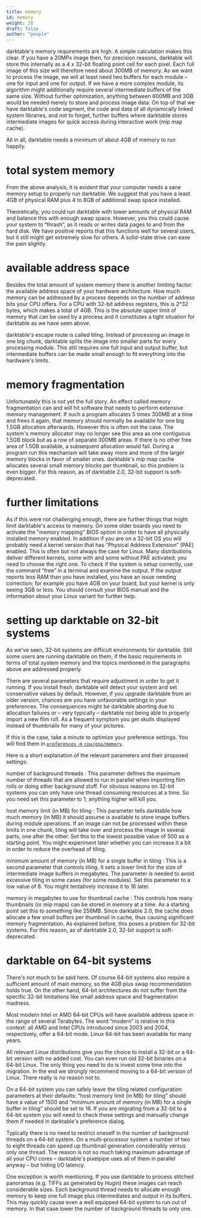 ```yaml
---
title: memory
id: memory
weight: 20
draft: false
author: "people"
---
```


darktable's memory requirements are high. A simple calculation makes this clear. If you have a 20MPx image then, for precision reasons, darktable will store this internally as a 4 x 32-bit floating point cell for each pixel. Each full image of this size will therefore need about 300MB of memory. As we want to process the image, we will at least need two buffers for each module  – one for input and one for output. If we have a more complex module, its algorithm might additionally require several intermediate buffers of the same size. Without further optimization, anything between 600MB and 3GB would be needed merely to store and process image data. On top of that we have darktable's code segment, the code and data of all dynamically linked system libraries, and not to forget, further buffers where darktable stores intermediate images for quick access during interactive work (mip map cache). 

All in all, darktable needs a minimum of about 4GB of memory to run happily.

# total system memory

From the above analysis, it is evident that your computer needs a sane memory setup to properly run darktable. We suggest that you have a least 4GB of physical RAM plus 4 to 8GB of additional swap space installed. 

Theoretically, you could run darktable with lower amounts of physical RAM and balance this with enough swap space. However, you this could cause your system to “thrash”, as it reads or writes data pages to and from the hard disk. We have positive reports that this functions well for several users, but it still might get extremely slow for others. A solid-state drive can ease the pain slightly.

# available address space

Besides the total amount of system memory there is another limiting factor: the available address space of your hardware architecture. How much memory can be addressed by a process depends on the number of address bits your CPU offers. For a CPU with 32-bit address registers, this is 2^32 bytes, which makes a total of 4GB. This is the absolute upper limit of memory that can be used by a process and it constitutes a tight situation for darktable as we have seen above.

darktable's escape route is called tiling. Instead of processing an image in one big chunk, darktable splits the image into smaller parts for every processing module. This still requires one full input and output buffer, but intermediate buffers can be made small enough to fit everything into the hardware's limits.

# memory fragmentation

Unfortunately this is not yet the full story. An effect called memory fragmentation can and will hit software that needs to perform extensive memory management. If such a program allocates 5 times 300MB at a time and frees it again, that memory should normally be available for one big 1.5GB allocation afterwards. However this is often not the case. The system's memory allocator may no longer see this area as one contiguous 1.5GB block but as a row of separate 300MB areas. If there is no other free area of 1.5GB available, a subsequent allocation would fail. During a program run this mechanism will take away more and more of the larger memory blocks in favor of smaller ones. darktable's mip map cache allocates several small memory blocks per thumbnail, so this problem is even bigger. For this reason, as of darktable 2.0, 32-bit support is soft-deprecated.

# further limitations

As if this were not challenging enough, there are further things that might limit darktable's access to memory. On some older boards you need to activate the "memory mapping" BIOS option in order to have all physically installed memory enabled. In addition if you are on a 32-bit OS you will probably need a kernel version that has “Physical Address Extension” (PAE) enabled. This is often but not always the case for Linux. Many distributions deliver different kernels, some with and some without PAE activated; you need to choose the right one. To check if the system is setup correctly, use the command “free” in a terminal and examine the output. If the output reports less RAM than you have installed, you have an issue needing correction; for example you have 4GB on your board, but your kernel is only seeing 3GB or less. You should consult your BIOS manual and the information about your Linux variant for further help.

# setting up darktable on 32-bit systems

As we've seen, 32-bit systems are difficult environments for darktable. Still some users are running darktable on them, if the basic requirements in terms of total system memory and the topics mentioned in the paragraphs above are addressed properly.

There are several parameters that require adjustment in order to get it running. If you install fresh, darktable will detect your system and set conservative values by default. However, if you upgrade darktable from an older version, chances are you have unfavorable settings in your preferences. The consequences might be darktable aborting due to allocation failures or – very typically – darktable not being able to properly import a new film roll. As a frequent symptom you get skulls displayed instead of thumbnails for many of your pictures.

If this is the case, take a minute to optimize your preference settings. You will find them in [`preferences` -> `cpu/gpu/memory`](../preferences-settings/cpu-gpu-memory.md). 

Here is a short explanation of the relevant parameters and their proposed settings:

number of background threads
: This parameter defines the maximum number of threads that are allowed to run in parallel when importing film rolls or doing other background stuff. For obvious reasons on 32-bit systems you can only have one thread consuming resources at a time. So you need set this parameter to 1; anything higher will kill you.

host memory limit (in MB) for tiling
: This parameter tells darktable how much memory (in MB) it should assume is available to store image buffers during module operations. If an image can not be processed within these limits in one chunk, tiling will take over and process the image in several parts, one after the other. Set this to the lowest possible value of 500 as a starting point. You might experiment later whether you can increase it a bit in order to reduce the overhead of tiling.

minimum amount of memory (in MB) for a single buffer in tiling
: This is a second parameter that controls tiling. It sets a lower limit for the size of intermediate image buffers in megabytes. The parameter is needed to avoid excessive tiling in some cases (for some modules). Set this parameter to a low value of 8. You might tentatively increase it to 16 later.

memory in megabytes to use for thumbnail cache
: This controls how many thumbnails (or mip maps) can be stored in memory at a time. As a starting point set this to something like 256MB. Since darktable 2.0, the cache does allocate a few small buffers per thumbnail in cache, thus causing significant memory fragmentation. As explained before, this poses a problem for 32-bit systems. For this reason, as of darktable 2.0, 32-bit support is soft-deprecated.

# darktable on 64-bit systems

There's not much to be said here. Of course 64-bit systems also require a sufficient amount of main memory, so the 4GB plus swap recommendation holds true. On the other hand, 64-bit architectures do not suffer from the specific 32-bit limitations like small address space and fragmentation madness.

Most modern Intel or AMD 64-bit CPUs will have available address space in the range of several Terabytes. The word “modern” is relative in this context: all AMD and Intel CPUs introduced since 2003 and 2004, respectively, offer a 64-bit mode. Linux 64-bit has been available for many years.

All relevant Linux distributions give you the choice to install a 32-bit or a 64-bit version with no added cost. You can even run old 32-bit binaries on a 64-bit Linux. The only thing you need to do is invest some time into the migration. In the end we strongly recommend moving to a 64-bit version of Linux. There really is no reason not to.

On a 64-bit system you can safely leave the tiling related configuration parameters at their defaults: “host memory limit (in MB) for tiling” should have a value of 1500 and “minimum amount of memory (in MB) for a single buffer in tiling” should be set to 16. If you are migrating from a 32-bit to a 64-bit system you will need to check these settings and manually change them if needed in darktable's preference dialog.

Typically there is no need to restrict oneself in the number of background threads on a 64-bit system. On a multi-processor system a number of two to eight threads can speed up thumbnail generation considerably versus only one thread. The reason is not so much taking maximum advantage of all your CPU cores – darktable's pixelpipe uses all of them in parallel anyway – but hiding I/O latency.

One exception is worth mentioning. If you use darktable to process stitched panoramas (e.g. TIFFs as generated by Hugin) these images can reach considerable sizes. Each background thread needs to allocate enough memory to keep one full image plus intermediates and output in its buffers. This may quickly cause even a well equipped 64-bit system to run out of memory. In that case lower the number of background threads to only one.

